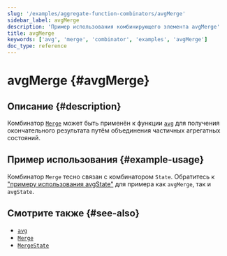 ```yaml
---
slug: '/examples/aggregate-function-combinators/avgMerge'
sidebar_label: avgMerge
description: 'Пример использования комбинирующего элемента avgMerge'
title: avgMerge
keywords: ['avg', 'merge', 'combinator', 'examples', 'avgMerge']
doc_type: reference
---
```

# avgMerge {#avgMerge}

## Описание {#description}

Комбинатор [`Merge`](/sql-reference/aggregate-functions/combinators#-state) может быть применён к функции [`avg`](/sql-reference/aggregate-functions/reference/avg) для получения окончательного результата путём объединения частичных агрегатных состояний.

## Пример использования {#example-usage}

Комбинатор `Merge` тесно связан с комбинатором `State`. Обратитесь к 
["примеру использования avgState"](/examples/aggregate-function-combinators/avgState/#example-usage)
для примера как `avgMerge`, так и `avgState`.

## Смотрите также {#see-also}
- [`avg`](/sql-reference/aggregate-functions/reference/avg)
- [`Merge`](/sql-reference/aggregate-functions/combinators#-merge)
- [`MergeState`](/sql-reference/aggregate-functions/combinators#-mergestate)